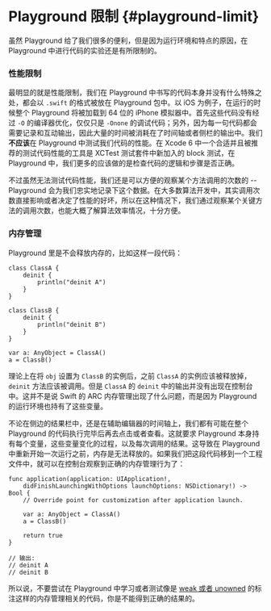 # Playground 限制 {#playground-limit}

虽然 Playground 给了我们很多的便利，但是因为运行环境和特点的原因，在 Playground 中进行代码的实验还是有所限制的。

### 性能限制

最明显的就是性能限制，我们在 Playground 中书写的代码本身并没有什么特殊之处，都会以 `.swift` 的格式被放在 Playground 包中。以 iOS 为例子，在运行的时候整个 Playground 将被加载到 64 位的 iPhone 模拟器中。首先这些代码没有经过 `-O` 的编译器优化，仅仅只是 `-Onone` 的调试代码；另外，因为每一句代码都会需要记录和互动输出，因此大量的时间被消耗在了时间轴或者侧栏的输出中。我们**不应该**在 Playground 中测试我们代码的性能。在 Xcode 6 中一个合适并且被推荐的测试代码性能的工具是 XCTest 测试套件中新加入的 block 测试，在 Playground 中，我们更多的应该做的是检查代码的逻辑和步骤是否正确。

不过虽然无法测试代码性能，我们还是可以方便的观察某个方法调用的次数的 -- Playground 会为我们忠实地记录下这个数据。在大多数算法开发中，其实调用次数直接影响或者决定了性能的好坏，所以在这种情况下，我们通过观察某个关键方法的调用次数，也能大概了解算法效率情况，十分方便。

### 内存管理

Playground 里是不会释放内存的，比如这样一段代码：

    class ClassA {
        deinit {
            println("deinit A")
        }
    }

    class ClassB {
        deinit {
            println("deinit B")
        }
    }

    var a: AnyObject = ClassA()
    a = ClassB()


理论上在将 `obj` 设置为 `ClassB` 的实例后，之前 `ClassA` 的实例应该被释放掉，`deinit` 方法应该被调用。但是 `ClassA` 的 `deinit` 中的输出并没有出现在控制台中。这并不是说 Swift 的 ARC 内存管理出现了什么问题，而是因为 Playground 的运行环境也持有了这些变量。

不论在侧边的结果栏中，还是在辅助编辑器的时间轴上，我们都有可能在整个 Playground 的代码执行完毕后再去点击或者查看。这就要求 Playground 本身持有每个变量，这些变量变化的过程，以及每次调用的结果。这导致在 Playground 中重新开始一次运行之前，内存是无法释放的。如果我们把这段代码移到一个工程文件中，就可以在控制台观察到正确的内存管理行为了：

    func application(application: UIApplication!,
        didFinishLaunchingWithOptions launchOptions: NSDictionary!) -> Bool {
        // Override point for customization after application launch.

        var a: AnyObject = ClassA()
        a = ClassB()

        return true
    }

    // 输出:
    // deinit A
    // deinit B

所以说，不要尝试在 Playground 中学习或者测试像是 [weak 或者 unowned](!!!!!!!retain-cycle) 的标注这样的内存管理相关的代码，你是不能得到正确的结果的。
